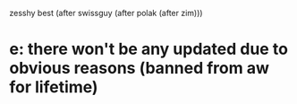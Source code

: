 zesshy best (after swissguy (after polak (after zim)))


# e: there won't be any updated due to obvious reasons (banned from aw for lifetime)
